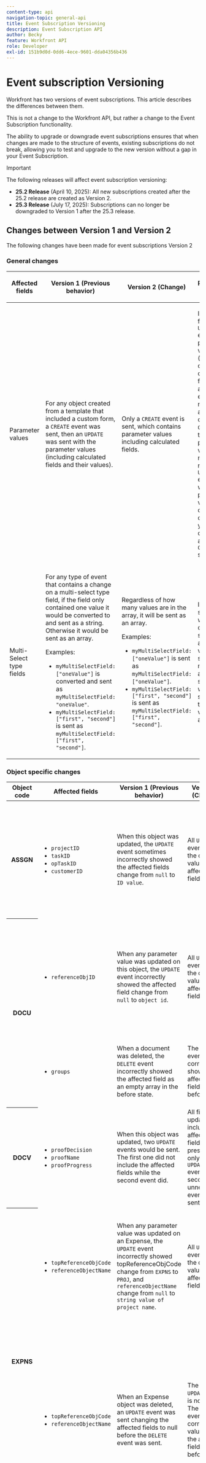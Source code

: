 ```yaml
---
content-type: api
navigation-topic: general-api
title: Event Subscription Versioning
description: Event Subscription API
author: Becky
feature: Workfront API
role: Developer
exl-id: 151b9d0d-0dd6-4ece-9601-dda04356b436
---
```

# Event subscription Versioning

Workfront has two versions of event subscriptions. This article describes the differences between them.

This is not a change to the Workfront API, but rather a change to the Event Subscription functionality. 

The ability to upgrade or downgrade event subscriptions ensures that when changes are made to the structure of events, existing subscriptions do not break, allowing you to test and upgrade to the new version without a gap in your Event Subscription.

>[!IMPORTANT]
>
>The following releases will affect event subscription versioning:
>
>* **25.2 Release** (April 10, 2025): All new subscriptions created after the 25.2 release are created as Version 2.
>* **25.3 Release** (July 17, 2025): Subscriptions can no longer be downgraded to Version 1 after the 25.3 release.

## Changes between Version 1 and Version 2

The following changes have been made for event subscriptions Version 2


### General changes


<table style="table-layout:auto"> 
 <col> 
 <col> 
 <col> 
 <col> 
 <thead> 
  <tr> 
   <th> <p><b>Affected fields</b></p> </th> 
   <th> <p><b>Version 1 (Previous behavior)</b></p> </th> 
   <th> <p><b>Version 2 (Change)</b></p> </th> 
   <th> <p><b>Remediation action</b></p> </th> 
  </tr> 
 </thead> 
 <tbody> 
  <tr> 
   <td> <p>Parameter values</p> </td> 
   <td> <p>For any object created from a template that included a custom form, a <code>CREATE</code> event was sent, then an <code>UPDATE</code> was sent with the parameter values (including calculated fields and their values).    </p> </td> 
   <td> <p>Only a <code>CREATE</code> event is sent, which contains parameter values including calculated fields.</p> </td> 
   <td> <p>If you have a filter on <code>UPDATE</code> events with parameter values (including calculated custom fields) and are expecting to receive it after an object <code>CREATE</code> event that includes parameter values, you no longer receive that <code>UPDATE</code> event. If you want to see parameter values on object creation, you must create an additional <code>CREATE</code> subscription.</p> </td> 
  </tr> 
  <tr> 
   <td> <p>Multi-Select type fields</p> </td> 
   <td> <p>For any type of event that contains a change on a multi-select type field, if the field only contained one value it would be converted to and sent as a string. Otherwise it would be sent as an array. </p><p>Examples:</p><ul><li><code>myMultiSelectField: ["oneValue"]</code> is converted and sent as <code>myMultiSelectField: "oneValue"</code>.</li><li><code>myMultiSelectField: ["first", "second"]</code> is sent as <code>myMultiSelectField: ["first", "second"]</code>.</li></ul> </td> 
   <td> <p>Regardless of how many values are in the array, it will be sent as an array. </p><p>Examples:</p><ul><li><code>myMultiSelectField: ["oneValue"]</code> is sent as <code>myMultiSelectField: ["oneValue"]</code>.</li><li><code>myMultiSelectField: ["first", "second"]</code> is sent as <code>myMultiSelectField: ["first", "second"]</code>.</li></ul> </td> 
   <td> <p>If you have a subscription with a filter on a multi-select field, and the value as a string, you must create a new subscription with the same filter that has the value as an array. </p> </td> 
  </tr> 
 </tbody> 
</table>

### Object specific changes

<table style="table-layout:auto"> 
 <col> 
 <col> 
 <col> 
 <col> 
 <col> 
 <thead> 
  <tr> 
   <th> <b>Object code</b> </th> 
   <th> <b>Affected fields</b> </th> 
   <th> <b>Version 1 (Previous behavior)</b></th> 
   <th> <b>Version 2 (Change)</b> </th> 
   <th> <b>Remediation action</b> </th> 
  </tr> 
 </thead> 
 <tbody> 
  <tr> 
   <th rowspan="1">ASSGN</th> 
   <td>
    <ul>
     <li><code>projectID</code></li>
     <li><code>taskID</code></li>
     <li><code>opTaskID</code></li>
     <li><code>customerID</code></li>
    </ul> 
   </td> 
   <td>When this object was updated, the <code>UPDATE</code> event sometimes incorrectly showed the affected fields change from <code>null</code> to <code>ID value</code>.</td> 
   <td>All <code>UPDATE</code> events show the correct value for the affected fields.</td> 
   <td>None. If you have a filter on the affected fields, you receive an <code>UPDATE</code> event only if these fields have actually changed, not if any other value has changed.
   </td> 
  </tr> 
  <tr> 
   <th rowspan="2">DOCU</th> 
   <td>
    <ul>
     <li><code>referenceObjID</code></li>
    </ul> 
   </td> 
   <td>When any parameter value was updated on this object, the <code>UPDATE</code> event incorrectly showed the affected field change from <code>null</code> to <code>object id</code>. </td> 
   <td>All <code>UPDATE</code> events show the correct value for the affected fields.</td> 
   <td>None. If you have a filter on the affected fields, you receive an <code>UPDATE</code> event only if these fields have actually changed, not if any other value has changed.
  </tr> 
  <tr> 
  <td>
    <ul>
     <li><code>groups</code></li>
    </ul> 
   </td> 
   <td>When a document was deleted, the <code>DELETE</code> event incorrectly showed the affected field as an empty array in the before state.    </td> 
   <td>The <code>DELETE</code> event correctly shows the affected field in the before state.</td> 
   <td>None. The <code>DELETE</code> event will still be sent but now show correct data for the affected field. 
</td> 
  </tr> 
  <tr> 
   <th rowspan="1">DOCV</th> 
  <td>
    <ul>
     <li><code>proofDecision</code></li>
     <li><code>proofName</code></li>
     <li><code>proofProgress</code></li>
    </ul> 
   </td> 
   <td>When this object was updated, two <code>UPDATE</code> events would be sent. The first one did not include the affected fields while the second event did.</td> 
   <td>All field updates including the affected fields are present in only one <code>UPDATE</code> event, and a second unnecessary event is not sent.     </td> 
   <td>None. If you have a filter on the affected fields, the events are delivered in the first event. 
</td> 
  </tr> 
  <tr> 
   <th rowspan="2">EXPNS</th> 
  <td>
    <ul>
     <li><code>topReferenceObjCode</code></li>
     <li><code>referenceObjectName</code></li>
    </ul> 
   </td> 
   <td>When any parameter value was updated on an Expense, the <code>UPDATE</code> event incorrectly showed topReferenceObjCode change from <code>EXPNS</code> to <code>PROJ</code>, and <code>referenceObjectName</code> change from <code>null</code> to <code>string value of project name</code>.      </td> 
   <td>All <code>UPDATE</code> events show the correct value for the affected fields.</td> 
   <td>None. If you have a filter on the affected fields, you receive an <code>UPDATE</code> event only if these fields have actually changed, not if any other value has changed.
  </tr> 
  <tr> 
  <td>
    <ul>
     <li><code>topReferenceObjCode</code></li>
     <li><code>referenceObjectName</code></li>
    </ul> 
   </td> 
   <td>When an Expense object was deleted, an <code>UPDATE</code> event was sent changing the affected fields to null before the <code>DELETE</code> event was sent.    </td> 
   <td>The extra <code>UPDATE</code> event is not  sent. The <code>DELETE</code> event has correct values for the affected fields in the before state. </td> 
   <td>If you have a filter for the affected fields on <code>UPDATE</code> events and are expecting to receive it when the object is deleted, you no longer receive that <code>UPDATE</code> event. If you wish to see these fields when the object is deleted, you must create an additional <code>DELETE</code> subscription.
</td> 
  </tr> 
  <tr> 
   <th rowspan="1">HOUR</th> 
  <td>
    <ul>
     <li><code>projectID </code></li>
     <li><code>taskID </code></li>
     <li><code>roleID</code></li>
     <li><code>timesheetID</code></li>
     <li><code>hourTypeID </code></li>
     <li><code>projectOverheadID</code></li>
     <li><code>referenceObjID</code></li>
     <li><code>referenceObjCode</code></li>
     <li><code>securityRootID</code></li>
    </ul> 
   </td> 
   <td>When this object was deleted, the <code>DELETE</code> event incorrectly showed the affected fields as <code>null</code> in the before state. </td> 
   <td>The <code>DELETE</code> event correctly shows the affected fields in the before state.</td> 
   <td>None. The <code>DELETE</code> event is still sent, but now shows correct data for the affected fields. </td> 
  </tr> 
  <tr> 
   <th rowspan="2">OPTASK</th> 
  <td>
    <ul>
     <li><code>rootGroupID</code></li>
    </ul> 
   </td> 
   <td>When any parameter value was updated on this object, the <code>UPDATE</code> event incorrectly showed the affected field change from <code>null</code> to <code>ID value</code>. </td> 
   <td>All <code>UPDATE</code> events show the correct value for the affected field.</td> 
   <td>None. If you have a filter on the affected field, you receive an <code>UPDATE</code> event only if that field has actually changed, not if any other parameter value has changed.
</td> 
  </tr> 
  <tr> 
  <td>
    <ul>
     <li><code>resolveProjectID</code></li>
     <li><code>resolveTaskID</code></li>
     <li><code>resolvingObjID</code></li>
    </ul> 
   </td> 
   <td>When this object was updated, the <code>UPDATE</code> event sometimes incorrectly showed the affected fields change from <code>null</code> to <code>ID value</code>.</td> 
   <td>All <code>UPDATE</code> events will show the correct value for the affected fields.    </td> 
   <td></td> 
  </tr> 
  <tr> 
   <th rowspan="2">PROJ</th> 
  <td>
    <ul>
     <li><code>rootGroupID</code></li>
    </ul> 
   <td>When any parameter value was updated on this object, the <code>UPDATE</code> event incorrectly showed the affected field change from <code>null</code> to <code>ID value</code>. </td> 
   <td>All <code>UPDATE</code> events show the correct value for the affected field.</td> 
   <td>None. If you have a filter on the affected field, you receive an <code>UPDATE</code> event only if that field has actually changed, not if any other parameter value has changed.
  </tr> 
  <tr> 
  <td>
    <ul>
     <li><code>convertedOpTaskID</code></li>
    </ul> 
   </td> 
   <td>When this object was updated, the <code>UPDATE</code> event sometimes incorrectly showed the affected fields change from <code>null</code> to <code>ID value</code>.</td> 
   <td>All <code>UPDATE</code> events show the correct value for the affected field.</td> 
   <td>None. If you have a filter on the affected field, you receive an <code>UPDATE</code> event only if that field has actually changed, not if any other parameter value has changed.
  </tr> 
  <tr> 
   <th rowspan="2">TASK</th> 
  <td>
    <ul>
     <li><code>rootGroupID</code></li>
    </ul> 
   </td> 
   <td>When any parameter value was updated on this object, the <code>UPDATE</code> event incorrectly showed the affected field change from <code>null</code> to <code>ID value</code>. </td> 
   <td>All <code>UPDATE</code> events show the correct value for the affected field.</td> 
   <td>None. If you have a filter on the affected field, you receive an <code>UPDATE</code> event only if that field has actually changed, not if any other parameter value has changed.
  </tr> 
  <tr> 
  <td>
    <ul>
     <li><code>convertedOpTaskID</code></li>
    </ul> 
   </td> 
   <td>When this object was updated, the <code>UPDATE</code> event sometimes incorrectly showed the affected fields change from <code>null</code> to <code>ID value</code>.</td> 
   <td>All <code>UPDATE</code> events show the correct value for the affected field.</td> 
   <td>None. If you have a filter on the affected field, you receive an <code>UPDATE</code> event only if that field has actually changed, not if any other parameter value has changed.
 </tbody> 
</table>
